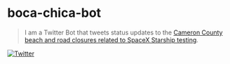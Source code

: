 # boca-chica-bot

>I am a Twitter Bot that tweets status updates to the [Cameron County beach and road
closures related to SpaceX Starship testing][cameron-county-spacex].

[![Twitter](https://img.shields.io/twitter/follow/BocaChicaBot?style=social)][@bocachicabot]

[@BocaChicaBot]:https://twitter.com/bocachicabot
[cameron-county-spacex]:https://www.cameroncounty.us/spacex/
